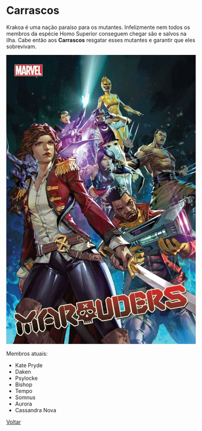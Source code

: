 # Carrascos

Krakoa é uma nação paraíso para os mutantes. Infelizmente nem todos os membros da espécie Homo Superior conseguem chegar são e salvos na ilha. Cabe então aos **Carrascos** resgatar esses mutantes e garantir que eles sobrevivam.

![Carrascos](imagens\carrascos.jpg)

Membros atuais:
 - Kate Pryde
 - Daken
 - Psylocke
 - Bishop
 - Tempo
 - Somnus
 - Aurora
 - Cassandra Nova

 [Voltar](README.md)